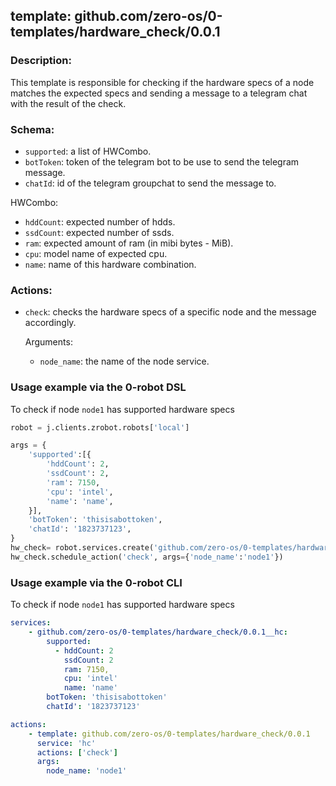 ## template: github.com/zero-os/0-templates/hardware_check/0.0.1

### Description:
This template is responsible for checking if the hardware specs of a node matches the expected specs and sending a message to a telegram chat with the result of the check.

### Schema:
- `supported`: a list of HWCombo.
- `botToken`: token of the telegram bot to be use to send the telegram message.
- `chatId`: id of the telegram groupchat to send the message to.

HWCombo:
- `hddCount`: expected number of hdds.
- `ssdCount`: expected number of ssds.
- `ram`: expected amount of ram (in mibi bytes - MiB).
- `cpu`: model name of expected cpu.
- `name`: name of this hardware combination.

### Actions:
- `check`: checks the hardware specs of a specific node and the message accordingly.

    Arguments:
    - `node_name`: the name of the node service.


### Usage example via the 0-robot DSL

To check if node `node1` has supported hardware specs

```python
robot = j.clients.zrobot.robots['local']

args = {
    'supported':[{
        'hddCount': 2,
        'ssdCount': 2,
        'ram': 7150,
        'cpu': 'intel',
        'name': 'name',
    }],
    'botToken': 'thisisabottoken',
    'chatId': '1823737123',
}
hw_check= robot.services.create('github.com/zero-os/0-templates/hardware_check/0.0.1', 'hw_check', args)
hw_check.schedule_action('check', args={'node_name':'node1'})
```

### Usage example via the 0-robot CLI

To check if node `node1` has supported hardware specs


```yaml
services:
    - github.com/zero-os/0-templates/hardware_check/0.0.1__hc:
        supported:
          - hddCount: 2
            ssdCount: 2
            ram: 7150,
            cpu: 'intel'
            name: 'name'
        botToken: 'thisisabottoken'
        chatId': '1823737123'

actions:
    - template: github.com/zero-os/0-templates/hardware_check/0.0.1
      service: 'hc'
      actions: ['check']
      args:
        node_name: 'node1'
```
